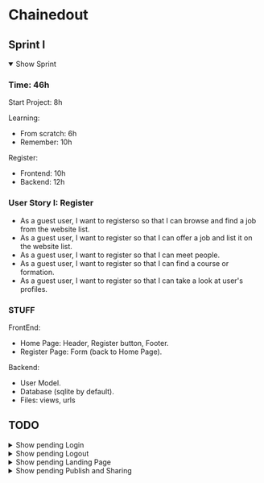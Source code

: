 # Chainedout

## Sprint I
<details open>
<summary>Show Sprint</summary>

### Time: 46h
Start Project: 8h

Learning:
- From scratch: 6h
- Remember: 10h

Register:
- Frontend: 10h
- Backend: 12h

### User Story I: Register
- As a guest user, I want to registerso so that I can browse and find a job from the website list.
- As a guest user, I want to register so that I can offer a job and list it on the website list.
- As a guest user, I want to register so that I can meet people.
- As a guest user, I want to register so that I can find a course or formation.
- As a guest user, I want to register so that I can take a look at user's profiles.

### STUFF
FrontEnd:
- Home Page: Header, Register button, Footer.
- Register Page: Form (back to Home Page).

Backend:
- User Model.
- Database (sqlite by default).
- Files: views, urls
</details>

## TODO
<details>
<summary>Show pending Login</summary>

### User Story II: Login
### STUFF
FrontEnd:
- Home page : Add login button
- Login Page: Form login (back to previous page)

Backend:
- Active session control
- Files: urls, views

</details>

<details>
<summary>Show pending Logout</summary>

### User Story III: Logout
### STUFF
FrontEnd:
- Home page : Add logout button (back to previous page)

Backend:
- Kill active session, logout method
- Files: urls, views

</details>

<details>
<summary>Show pending Landing Page</summary>

### User Story IV: Landing Page
### STUFF
FrontEnd:
- Home Page

Backend:
- Files: urls, views

</details>

<details>
<summary>Show pending Publish and Sharing</summary>

### User Story V: Publish and Sharing
### STUFF
FrontEnd:
- ?

Backend:
- Files: urls, views

</details>